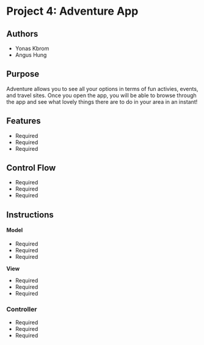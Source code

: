 # Project 4: Adventure App

## Authors
* Yonas Kbrom
* Angus Hung

## Purpose 
Adventure allows you to see all your options in terms of fun activies, events, and travel sites. Once you open the app, you will be able to browse through the app and see what lovely things there are to do in your area in an instant! 

## Features
* Required
* Required
* Required

## Control Flow
* Required
* Required
* Required

## Instructions 

#### Model
* Required
* Required
* Required

**View**
* Required
* Required
* Required

### Controller
* Required
* Required
* Required
